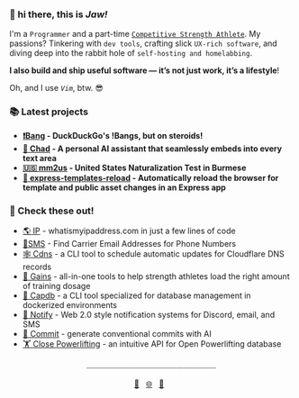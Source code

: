 ### 👋 hi there, this is *Jaw!*

I'm a `Programmer` and a part-time [`Competitive Strength Athlete`](https://videos.jaw.dev). My passions? Tinkering with `dev tools`, crafting slick `UX-rich software`, and diving deep into the rabbit hole of `self-hosting and homelabbing`.

**I also build and ship useful software — it’s not just work, it’s a lifestyle**!

Oh, and I use *`Vim`*, btw. 😎

### 📚 Latest projects

- **[❗️Bang](https://bang.jaw.dev/) - DuckDuckGo's !Bangs, but on steroids!**
- **[🗿 Chad](https://github.com/wajeht/chad) - A personal AI assistant that seamlessly embeds into every text area**
- **[🇺🇸 mm2us](https://mm2us.com) - United States Naturalization Test in Burmese**
- **[🔄 express-templates-reload](https://www.npmjs.com/package/@wajeht/express-templates-reload) - Automatically reload the browser for template and public asset changes in an Express app**

### 🚀 Check these out!

- [🌎 IP](https://ip.jaw.dev/) - whatismyipaddress.com in just a few lines of code
- [📱SMS](https://sms.jaw.dev/) - Find Carrier Email Addresses for Phone Numbers
- [🕸️ Cdns](https://www.npmjs.com/package/@wajeht/cdns) - a CLI tool to schedule automatic updates for Cloudflare DNS records
- [💪 Gains](https://gains.jaw.dev/) - all-in-one tools to help strength athletes load the right amount of training dosage
- [💾 Capdb](https://www.npmjs.com/package/@wajeht/capdb) - a CLI tool specialized for database management in dockerized environments
- [🔔 Notify](https://notify.jaw.dev/) - Web 2.0 style notification systems for Discord, email, and SMS
- [🤖 Commit](https://commit.jaw.dev/) - generate conventional commits with AI
- [🏋️ Close Powerlifting](https://close-powerlifting.jaw.dev/) - an intuitive API for Open Powerlifting database

<div align="center">
  <span style="color:grey">____________________________________</span>
  <br>
  <br>
  <a href="mailto:github@jaw.dev">💌</a>&nbsp;&nbsp;
  <a href="https://jaw.dev/">🌐</a>&nbsp;&nbsp;
  <a href="https://dogs.jaw.dev/">🐶</a>&nbsp;&nbsp;
</div>
